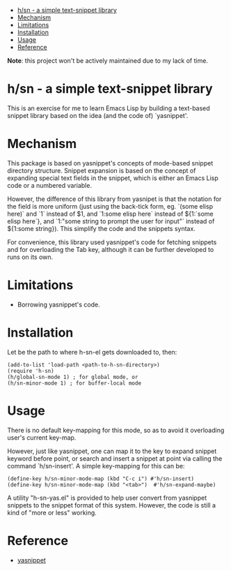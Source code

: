 - [h/sn - a simple text-snippet library](#org7a03f6d)
- [Mechanism](#orgf5bc725)
- [Limitations](#org0e04923)
- [Installation](#orgbe55a5f)
- [Usage](#orgca284c1)
- [Reference](#orgf173a28)

**Note**: this project won't be actively maintained due to my lack of time.


<a id="org7a03f6d"></a>

# h/sn - a simple text-snippet library

This is an exercise for me to learn Emacs Lisp by building a text-based snippet library based on the idea (and the code of) \`yasnippet'.


<a id="orgf5bc725"></a>

# Mechanism

This package is based on yasnippet's concepts of mode-based snippet directory structure. Snippet expansion is based on the concept of expanding special text fields in the snippet, which is either an Emacs Lisp code or a numbered variable.

However, the difference of this library from yasnipet is that the notation for the field is more uniform (just using the back-tick form, eg. \`(some elisp here)\` and \`1\` instead of $1, and \`1:some elisp here\` instead of ${1:\`some elisp here\`}, and \`1:"some string to prompt the user for input"\` instead of ${1:some string}). This simplify the code and the snippets syntax.

For convenience, this library used yasnippet's code for fetching snippets and for overloading the Tab key, although it can be further developed to runs on its own.


<a id="org0e04923"></a>

# Limitations

-   Borrowing yasnippet's code.


<a id="orgbe55a5f"></a>

# Installation

Let <path-to-h-sn-directory> be the path to where h-sn-el gets downloaded to, then:

```emacs-lisp
(add-to-list 'load-path <path-to-h-sn-directory>)
(require 'h-sn)
(h/global-sn-mode 1) ; for global mode, or
(h/sn-minor-mode 1) ; for buffer-local mode
```


<a id="orgca284c1"></a>

# Usage

There is no default key-mapping for this mode, so as to avoid it overloading user's current key-map.

However, just like yasnippet, one can map it to the <tab> key to expand snippet keyword before point, or search and insert a snippet at point via calling the command \`h/sn-insert'. A simple key-mapping for this can be:

```emacs-lisp
(define-key h/sn-minor-mode-map (kbd "C-c i") #'h/sn-insert)
(define-key h/sn-minor-mode-map (kbd "<tab>")  #'h/sn-expand-maybe)
```

A utility "h-sn-yas.el" is provided to help user convert from yasnippet snippets to the snippet format of this system. However, the code is still a kind of "more or less" working.


<a id="orgf173a28"></a>

# Reference

-   [yasnippet](http://github.com/joaotavora/yasnippet)